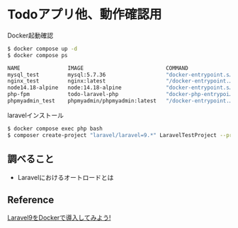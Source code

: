# Todoアプリ他、動作確認用

Docker起動確認
```bash
$ docker compose up -d
$ docker compose ps

NAME               IMAGE                          COMMAND                   SERVICE      CREATED        STATUS          PORTS
mysql_test         mysql:5.7.36                   "docker-entrypoint.s…"   db           11 hours ago   Up 34 seconds   0.0.0.0:3306->3306/tcp, 33060/tcp
nginx_test         nginx:latest                   "/docker-entrypoint.…"   nginx        11 hours ago   Up 32 seconds   0.0.0.0:80->80/tcp
node14.18-alpine   node:14.18-alpine              "docker-entrypoint.s…"   node         11 hours ago   Up 34 seconds
php-fpm            todo-laravel-php               "docker-php-entrypoi…"   php          11 hours ago   Up 34 seconds   9000/tcp
phpmyadmin_test    phpmyadmin/phpmyadmin:latest   "/docker-entrypoint.…"   phpmyadmin   11 hours ago   Up 32 seconds   0.0.0.0:8080->80/tcp
```

laravelインストール
```bash
$ docker compose exec php bash
$ composer create-project "laravel/laravel=9.*" LaravelTestProject --prefer-dist
```

## 調べること
- Laravelにおけるオートロードとは

## Reference
[Laravel9をDockerで導入してみよう!](https://zenn.dev/eguchi244_dev/articles/laravel-and-docker-introduction-20230822)